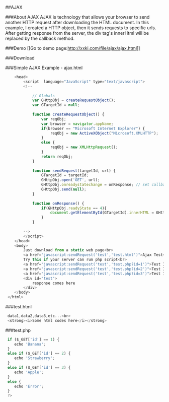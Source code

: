 
##AJAX

###About AJAX
AJAX is technology that allows your browser to send another HTTP request after downloading the HTML document. In this example, I created a HTTP object, then it sends requests to specific urls. After getting response from the server, the div tag's innerHtml will be replaced by the callback method.

###Demo
[[Go to demo page:http://xxki.com/file/ajax/ajax.html]]

###Download



###Simple AJAX Example - ajax.html
```javascript
 	<head>
 		<script  language="JavaScript" type="text/javascript">
 		<!--
 	
 			// Globals
 			var GHttpObj = createRequestObject();
 			var GTargetId = null;
 
 			function createRequestObject() {
 				var reqObj;
 				var browser = navigator.appName;
 				if(browser == "Microsoft Internet Explorer") {
 					reqObj = new ActiveXObject("Microsoft.XMLHTTP");
 				}
 				else {
 					reqObj = new XMLHttpRequest();
 				}
 				return reqObj;
 			}
 
 			function sendRequest(targetId, url) {
 				GTargetId = targetId;
 				GHttpObj.open('GET', url);
 				GHttpObj.onreadystatechange = onResponse; // set callback method
 				GHttpObj.send(null);
 			}
 
 			function onResponse() {
 				if(GHttpObj.readyState == 4){
 					document.getElementById(GTargetId).innerHTML = GHttpObj.responseText;
 				}
 			}
 
 		-->
 		</script>
 	</head>
 	<body>
 		Just download from a static web page<br>
 		<a href="javascript:sendRequest('test','test.html')">Ajax Test</a><br>
 		Try this if your server can run php script<br>
 		<a href="javascript:sendRequest('test','test.php?id=1')">Test Item1</a><br>
 		<a href="javascript:sendRequest('test','test.php?id=2')">Test Item2</a><br>
 		<a href="javascript:sendRequest('test','test.php?id=3')">Test Item3</a><br>
 		<div id="test">
 			response comes here
 		</div>
 	</body>
 </html>
 ```
###test.html
```javascript
 data1,data2,data3,etc...<br>
 <strong><i>Some html codes here</i></strong>
 ```
###test.php
```javascript
 if ($_GET['id'] == 1) {
 	echo 'Banana';
 }
 else if ($_GET['id'] == 2) {
 	echo 'Strawberry';
 }
 else if ($_GET['id'] == 3) {
 	echo 'Apple';
 }
 else {
 	echo 'Error';
 }
 ?>
 ```




